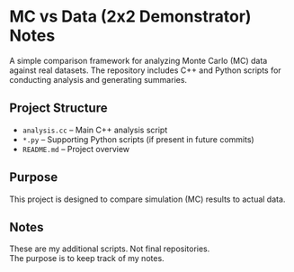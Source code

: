 # MC vs Data (2x2 Demonstrator) Notes 

A simple comparison framework for analyzing Monte Carlo (MC) data against real datasets. The repository includes C++ and Python scripts for conducting analysis and generating summaries.

## Project Structure

- `analysis.cc` – Main C++ analysis script
- `*.py` – Supporting Python scripts (if present in future commits)
- `README.md` – Project overview

## Purpose

This project is designed to compare simulation (MC) results to actual data.

## Notes

These are my additional scripts. Not final repositories.  
The purpose is to keep track of my notes.
